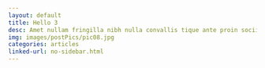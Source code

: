 ```yaml
---
layout: default
title: Hello 3
desc: Amet nullam fringilla nibh nulla convallis tique ante proin sociis accumsan lobortis. Auctor etiam porttitor phasellus tempus cubilia ultrices tempor sagittis. Nisl fermentum consequat integer interdum.
img: images/postPics/pic08.jpg
categories: articles
linked-url: no-sidebar.html
---
```

